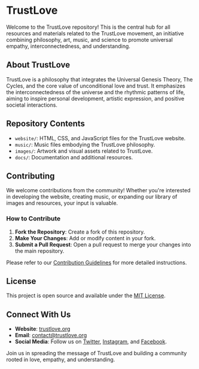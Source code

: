 # TrustLove

Welcome to the TrustLove repository! This is the central hub for all resources and materials related to the TrustLove movement, an initiative combining philosophy, art, music, and science to promote universal empathy, interconnectedness, and understanding.

## About TrustLove

TrustLove is a philosophy that integrates the Universal Genesis Theory, The Cycles, and the core value of unconditional love and trust. It emphasizes the interconnectedness of the universe and the rhythmic patterns of life, aiming to inspire personal development, artistic expression, and positive societal interactions.

## Repository Contents

- `website/`: HTML, CSS, and JavaScript files for the TrustLove website.
- `music/`: Music files embodying the TrustLove philosophy.
- `images/`: Artwork and visual assets related to TrustLove.
- `docs/`: Documentation and additional resources.

## Contributing

We welcome contributions from the community! Whether you're interested in developing the website, creating music, or expanding our library of images and resources, your input is valuable.

### How to Contribute

1. **Fork the Repository**: Create a fork of this repository.
2. **Make Your Changes**: Add or modify content in your fork.
3. **Submit a Pull Request**: Open a pull request to merge your changes into the main repository.

Please refer to our [Contribution Guidelines](CONTRIBUTING.md) for more detailed instructions.

## License

This project is open source and available under the [MIT License](LICENSE).

## Connect With Us

- **Website**: [trustlove.org](https://trustlove.org)
- **Email**: contact@trustlove.org
- **Social Media**: Follow us on [Twitter](https://twitter.com/trustlove), [Instagram](https://instagram.com/trustlove), and [Facebook](https://facebook.com/trustlove).

Join us in spreading the message of TrustLove and building a community rooted in love, empathy, and understanding.
